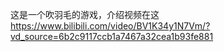 这是一个吹羽毛的游戏，介绍视频在这
https://www.bilibili.com/video/BV1K34y1N7Vm/?vd_source=6b2c9117ccb1a7467a32cea1b93fe881

